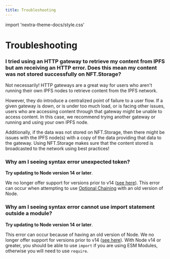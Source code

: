 ```yaml
---
title: Troubleshooting
---
```


import 'nextra-theme-docs/style.css'

# Troubleshooting


### I tried using an HTTP gateway to retrieve my content from IPFS but am receiving an HTTP error. Does this mean my content was not stored successfully on NFT.Storage?

Not necessarily! HTTP gateways are a great way for users who aren't running their own IPFS nodes to retrieve content from the IPFS network. 

However, they do introduce a centralized point of failure to a user flow. If a given gateway is down, or is under too much load, or is facing other issues, users who are accessing content through that gateway might be unable to access content. In this case, we recommend trying another gateway or running and using your own IPFS node.

Additionally, if the data was not stored on NFT.Storage, then there might be issues with the IPFS node(s) with a copy of the data providing that data to the gateway. Using NFT.Storage makes sure that the content stored is broadcasted to the network using best practices!

### Why am I seeing syntax error unexpected token?

**Try updating to Node version 14 or later**. 

We no longer offer support for versions prior to v14 ([see here](https://nft.storage/faq/#why-don't-you-support-versions-of-node-prior-to-v14)). This error can occur when attempting to use [Optional Chaining](https://developer.mozilla.org/en-US/docs/Web/JavaScript/Reference/Operators/Optional_chaining#browser_compatibility) with an old version of Node.

### Why am I seeing syntax error cannot use import statement outside a module?

**Try updating to Node version 14 or later**. 

This error can occur because of having an old version of Node. We no longer offer support for versions prior to v14 ([see here](https://nft.storage/faq/#why-don't-you-support-versions-of-node-prior-to-v14)). With Node v14 or greater, you should be able to use `import` if you are using ESM Modules, otherwise you will need to use `require`.

